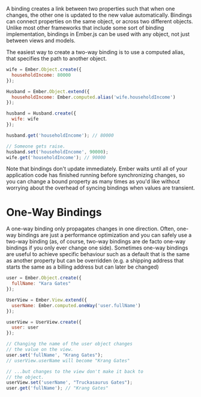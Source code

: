 A binding creates a link between two properties such that when one changes, the
other one is updated to the new value automatically. Bindings can connect
properties on the same object, or across two different objects. Unlike most other
frameworks that include some sort of binding implementation, bindings in
Ember.js can be used with any object, not just between views and models.

The easiest way to create a two-way binding is to use a computed alias, that
specifies the path to another object.

```javascript
wife = Ember.Object.create({
  householdIncome: 80000
});

Husband = Ember.Object.extend({
  householdIncome: Ember.computed.alias('wife.householdIncome')
});

husband = Husband.create({
  wife: wife
});

husband.get('householdIncome'); // 80000

// Someone gets raise.
husband.set('householdIncome', 90000);
wife.get('householdIncome'); // 90000
```

Note that bindings don't update immediately. Ember waits until all of your
application code has finished running before synchronizing changes, so you can
change a bound property as many times as you'd like without worrying about the
overhead of syncing bindings when values are transient.

# One-Way Bindings

A one-way binding only propagates changes in one direction. Often, one-way
bindings are just a performance optimization and you can safely use a two-way binding
(as, of course, two-way bindings are de facto one-way bindings if you only ever change
one side). Sometimes one-way bindings are useful to achieve specific behaviour such
as a default that is the same as another property but can be overridden (e.g. a
shipping address that starts the same as a billing address but can later be changed)

```javascript
user = Ember.Object.create({
  fullName: "Kara Gates"
});

UserView = Ember.View.extend({
  userName: Ember.computed.oneWay('user.fullName')
});

userView = UserView.create({
  user: user
});

// Changing the name of the user object changes
// the value on the view.
user.set('fullName', "Krang Gates");
// userView.userName will become "Krang Gates"

// ...but changes to the view don't make it back to
// the object.
userView.set('userName', "Truckasaurus Gates");
user.get('fullName'); // "Krang Gates"
```
